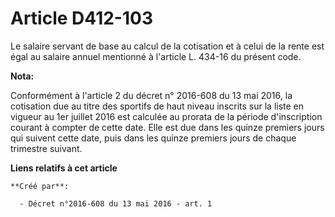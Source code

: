 # Article D412-103

Le salaire servant de base au calcul de la cotisation et à celui de la rente est égal au salaire annuel mentionné à l'article
L. 434-16 du présent code.

**Nota:**

Conformément à l'article 2 du décret n° 2016-608 du 13 mai 2016, la cotisation due au titre des sportifs de haut niveau
inscrits sur la liste en vigueur au 1er juillet 2016 est calculée au prorata de la période d'inscription courant à compter de
cette date. Elle est due dans les quinze premiers jours qui suivent cette date, puis dans les quinze premiers jours de chaque
trimestre suivant.

**Liens relatifs à cet article**

	**Créé par**:

	  - Décret n°2016-608 du 13 mai 2016 - art. 1

